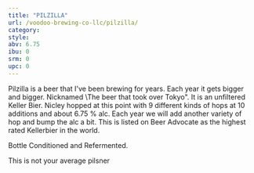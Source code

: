 ```yaml
---
title: "PILZILLA"
url: /voodoo-brewing-co-llc/pilzilla/
category: 
style: 
abv: 6.75
ibu: 0
srm: 0
upc: 0
---
```

Pilzilla is a beer that I've been brewing for years. Each year it gets bigger and bigger. Nicknamed \The beer that took over Tokyo\". It is an unfiltered Keller Bier. Nicley hopped at this point with 9 different kinds of hops at 10 additions and about 6.75 % alc. Each year we will add another variety of hop and bump the alc a bit. This is listed on Beer Advocate as the highest rated Kellerbier in the world. 

Bottle Conditioned and Refermented. 

This is not your average pilsner
